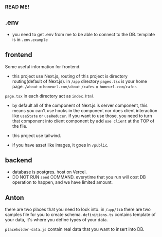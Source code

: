 ### READ ME!

## .env

- you need to get .env from me to be able to connect to the DB. template is in `.env.example`

## frontend

Some useful information for frontend.

- this project use Next.js, routing of this project is directory routing(default of Next.js). in `/app` directory `pages.tsx` is your home page.
  `/about` = `homeurl.com/about`
  `/cafes` = `homeurl.com/cafes`

`page.tsx` in each directory act as `index.html`

- by default all of the component of Next.js is server component, this means you can't use hooks in the component nor does client interaction like `useState` or `useReducer`.
  if you want to use those, you need to turn that component into client component by add `use client` at the TOP of the file.

- this project use tailwind.
- if you have asset like images, it goes in `/public`.

## backend

- database is postgres. host on Vercel.
- DO NOT RUN `seed` COMMAND. everytime that you run will cost DB operation to happen, and we have limited amount.

## Anton

there are two places that you need to look into. in `/app/lib` there are two samples file for you to create schema. `definitions.ts` contains template of your data, it's where you define types of your data.

`placeholder-data.js` contain real data that you want to insert into DB.

